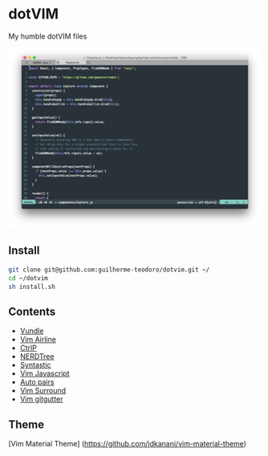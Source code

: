# dotVIM

My humble dotVIM files

![alt tag](https://raw.githubusercontent.com/guilherme-teodoro/dotvim/master/print.png)

## Install
``` bash
git clone git@github.com:guilherme-teodoro/dotvim.git ~/
cd ~/dotvim
sh install.sh
```
## Contents
- [Vundle](https://github.com/VundleVim/Vundle.vim)
- [Vim Airline](https://github.com/bling/vim-airline)
- [CtrlP](https://github.com/bling/vim-airline)
- [NERDTree](https://github.com/scrooloose/nerdtree)
- [Syntastic](https://github.com/scrooloose/syntastic)
- [Vim Javascript](https://github.com/pangloss/vim-javascript)
- [Auto pairs](https://github.com/jiangmiao/auto-pairs)
- [Vim Surround](https://github.com/tpope/vim-surround)
- [Vim gitgutter](https://github.com/airblade/vim-gitgutter)

## Theme
[Vim Material Theme] (https://github.com/jdkanani/vim-material-theme)

